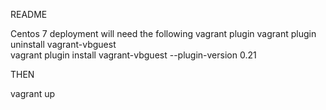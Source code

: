 README 

Centos 7 deployment will need the following vagrant plugin
vagrant plugin uninstall vagrant-vbguest\
vagrant plugin install vagrant-vbguest --plugin-version 0.21

THEN 

vagrant up 
